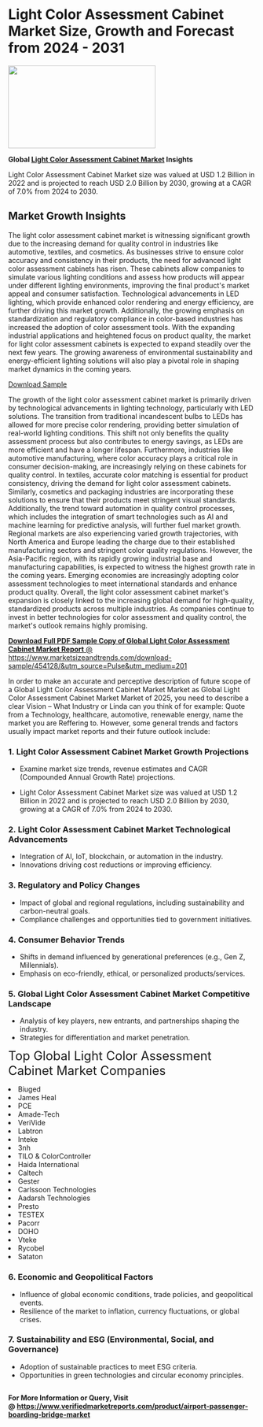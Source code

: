 <H1>Light Color Assessment Cabinet Market Size, Growth and Forecast from 2024 - 2031</H1><img class="aligncenter size-medium wp-image-584254" src="https://thirdeyenews.in/wp-content/uploads/2024/09/Global-Market-Research-300x168.jpeg" alt="" width="300" height="168" /><p><strong>Global&nbsp;<a href="https://www.marketsizeandtrends.com/download-sample/454128/&amp;utm_source=Pulse&amp;utm_medium=201">Light Color Assessment Cabinet Market</a> Insights</strong></p><p>Light Color Assessment Cabinet Market size was valued at USD 1.2 Billion in 2022 and is projected to reach USD 2.0 Billion by 2030, growing at a CAGR of 7.0% from 2024 to 2030.</p><p><h2>Market Growth Insights</h2> <p>The light color assessment cabinet market is witnessing significant growth due to the increasing demand for quality control in industries like automotive, textiles, and cosmetics. As businesses strive to ensure color accuracy and consistency in their products, the need for advanced light color assessment cabinets has risen. These cabinets allow companies to simulate various lighting conditions and assess how products will appear under different lighting environments, improving the final product's market appeal and consumer satisfaction. Technological advancements in LED lighting, which provide enhanced color rendering and energy efficiency, are further driving this market growth. Additionally, the growing emphasis on standardization and regulatory compliance in color-based industries has increased the adoption of color assessment tools. With the expanding industrial applications and heightened focus on product quality, the market for light color assessment cabinets is expected to expand steadily over the next few years. The growing awareness of environmental sustainability and energy-efficient lighting solutions will also play a pivotal role in shaping market dynamics in the coming years.</p> <p><a href="#">Download Sample</a></p> <p>The growth of the light color assessment cabinet market is primarily driven by technological advancements in lighting technology, particularly with LED solutions. The transition from traditional incandescent bulbs to LEDs has allowed for more precise color rendering, providing better simulation of real-world lighting conditions. This shift not only benefits the quality assessment process but also contributes to energy savings, as LEDs are more efficient and have a longer lifespan. Furthermore, industries like automotive manufacturing, where color accuracy plays a critical role in consumer decision-making, are increasingly relying on these cabinets for quality control. In textiles, accurate color matching is essential for product consistency, driving the demand for light color assessment cabinets. Similarly, cosmetics and packaging industries are incorporating these solutions to ensure that their products meet stringent visual standards. Additionally, the trend toward automation in quality control processes, which includes the integration of smart technologies such as AI and machine learning for predictive analysis, will further fuel market growth. Regional markets are also experiencing varied growth trajectories, with North America and Europe leading the charge due to their established manufacturing sectors and stringent color quality regulations. However, the Asia-Pacific region, with its rapidly growing industrial base and manufacturing capabilities, is expected to witness the highest growth rate in the coming years. Emerging economies are increasingly adopting color assessment technologies to meet international standards and enhance product quality. Overall, the light color assessment cabinet market's expansion is closely linked to the increasing global demand for high-quality, standardized products across multiple industries. As companies continue to invest in better technologies for color assessment and quality control, the market's outlook remains highly promising.</p> <p><a href="#"></p><p><span class=""><strong>Download Full PDF Sample Copy of Global Light Color Assessment Cabinet Market Report</strong> @ <a href="https://www.marketsizeandtrends.com/download-sample/454128/&amp;utm_source=Pulse&amp;utm_medium=201" target="_blank">https://www.marketsizeandtrends.com/download-sample/454128/&amp;utm_source=Pulse&amp;utm_medium=201</a></span></p><p>In order to make an accurate and perceptive description of future scope of a Global&nbsp;Light Color Assessment Cabinet Market Market as Global&nbsp;Light Color Assessment Cabinet Market Market of 2025, you need to describe a clear Vision &ndash; What Industry or Linda can you think of for example: Quote from a Technology, healthcare, automotive, renewable energy, name the market you are Reffering to. However, some general trends and factors usually impact market reports and their future outlook include:</p><h3>1.&nbsp;<strong>Light Color Assessment Cabinet Market Growth Projections</strong></h3><ul><li>Examine market size trends, revenue estimates and CAGR (Compounded Annual Growth Rate) projections.</li><li><p>Light Color Assessment Cabinet Market size was valued at USD 1.2 Billion in 2022 and is projected to reach USD 2.0 Billion by 2030, growing at a CAGR of 7.0% from 2024 to 2030.</p></li></ul><h3>2.&nbsp;<strong>Light Color Assessment Cabinet Market Technological Advancements</strong></h3><ul><li>Integration of AI, IoT, blockchain, or automation in the industry.</li><li>Innovations driving cost reductions or improving efficiency.</li></ul><h3>3.&nbsp;<strong>Regulatory and Policy Changes</strong></h3><ul><li>Impact of global and regional regulations, including sustainability and carbon-neutral goals.</li><li>Compliance challenges and opportunities tied to government initiatives.</li></ul><h3>4.&nbsp;<strong>Consumer Behavior Trends</strong></h3><ul><li>Shifts in demand influenced by generational preferences (e.g., Gen Z, Millennials).</li><li>Emphasis on eco-friendly, ethical, or personalized products/services.</li></ul><h3>5.&nbsp;<strong>Global Light Color Assessment Cabinet Market Competitive Landscape</strong></h3><ul><li>Analysis of key players, new entrants, and partnerships shaping the industry.</li><li>Strategies for differentiation and market penetration.</li></ul><p data-pm-slice="1 1 []"><span style="color: inherit; font-family: inherit; font-size: 25px;">Top Global Light Color Assessment Cabinet Market Companies</span></p><div class="" data-test-id=""><p><li>Biuged</li><li> James Heal</li><li> PCE</li><li> Amade-Tech</li><li> VeriVide</li><li> Labtron</li><li> Inteke</li><li> 3nh</li><li> TILO & ColorController</li><li> Haida International</li><li> Caltech</li><li> Gester</li><li> Carlssoon Technologies</li><li> Aadarsh Technologies</li><li> Presto</li><li> TESTEX</li><li> Pacorr</li><li> DOHO</li><li> Vteke</li><li> Rycobel</li><li> Sataton</li></p></div><h3>6.&nbsp;<strong>Economic and Geopolitical Factors</strong></h3><ul><li>Influence of global economic conditions, trade policies, and geopolitical events.</li><li>Resilience of the market to inflation, currency fluctuations, or global crises.</li></ul><h3>7.&nbsp;<strong>Sustainability and ESG (Environmental, Social, and Governance)</strong></h3><ul><li>Adoption of sustainable practices to meet ESG criteria.</li><li>Opportunities in green technologies and circular economy principles.</li></ul><h2><strong style="font-size: 14px;">For More Information or Query, Visit @&nbsp;</strong><a style="background-color: #ffffff; font-size: 14px;" href="https://www.marketsizeandtrends.com/report/light-color-assessment-cabinet-market/" target="_blank">https://www.verifiedmarketreports.com/product/airport-passenger-boarding-bridge-market</a></h2>
